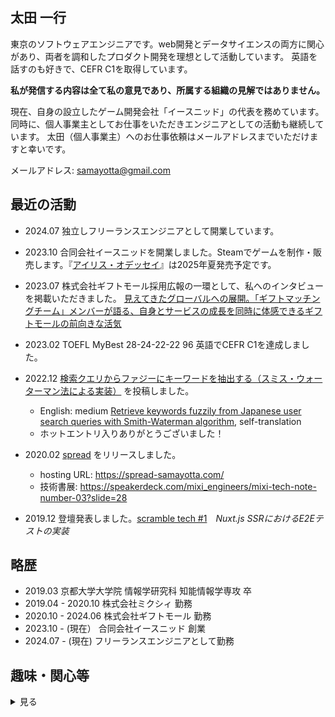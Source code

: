 ## 太田 一行
東京のソフトウェアエンジニアです。web開発とデータサイエンスの両方に関心があり、両者を調和したプロダクト開発を理想として活動しています。
英語を話すのも好きで、CEFR C1を取得しています。

**私が発信する内容は全て私の意見であり、所属する組織の見解ではありません。**

現在、自身の設立したゲーム開発会社「イースニッド」の代表を務めています。 
同時に、個人事業主としてお仕事をいただきエンジニアとしての活動も継続しています。
太田（個人事業主）へのお仕事依頼はメールアドレスまでいただけますと幸いです。

メールアドレス: samayotta@gmail.com

## 最近の活動

- 2024.07 独立しフリーランスエンジニアとして開業しています。
- 2023.10 合同会社イースニッドを開業しました。Steamでゲームを制作・販売します。『[アイリス・オデッセイ](https://iris-odyssey.jp/)』は2025年夏発売予定です。
- 2023.07 株式会社ギフトモール採用広報の一環として、私へのインタビューを掲載いただきました。 [見えてきたグローバルへの展開。「ギフトマッチングチーム」メンバーが語る、自身とサービスの成長を同時に体感できるギフトモールの前向きな活気](https://note.com/giftmallcorp/n/na3efd1f14a6e)
- 2023.02 TOEFL MyBest 28-24-22-22 96 英語でCEFR C1を達成しました。

- 2022.12 [検索クエリからファジーにキーワードを抽出する（スミス・ウォーターマン法による実装）](https://inside.luchegroup.com/entry/2022/12/15/135713) を投稿しました。
  - English: medium [Retrieve keywords fuzzily from Japanese user search queries with Smith-Waterman algorithm](https://samayotta.medium.com/retrieve-keywords-fuzzily-from-japanese-user-search-queries-with-smith-waterman-algorithm-1bb199c8f0a1), self-translation
  - ホットエントリ入りありがとうございました！  

- 2020.02 [spread](https://github.com/IKKO-Ohta/spread) をリリースしました。
  - hosting URL: https://spread-samayotta.com/
  - 技術書展: https://speakerdeck.com/mixi_engineers/mixi-tech-note-number-03?slide=28

- 2019.12 登壇発表しました。[scramble tech #1](https://scramble.connpass.com/event/157710/?utm_campaign=recent_events&utm_source=feed&utm_medium=atom)　*Nuxt.js SSRにおけるE2Eテストの実装*

## 略歴

- 2019.03 京都大学大学院 情報学研究科 知能情報学専攻 卒
- 2019.04 - 2020.10 株式会社ミクシィ 勤務
- 2020.10 - 2024.06 株式会社ギフトモール 勤務
- 2023.10 - (現在） 合同会社イースニッド 創業
- 2024.07 - (現在)  フリーランスエンジニアとして勤務

## 趣味・関心等

<details>

<summary>見る</summary>

### 英語

|            	| R  	| L  	| S  	| W  	| sum 	|
|------------	|----	|----	|----	|----	|-----	|
| 2020/06/17 	| 18 	| 15 	| 10 	| 17 	| 60  	|
| 2021/04/17 	| 21 	| 17  	|  18  	|  21  	|   77  	|  
| 2021/08/28 	| 26 	| 21  	|  18  	|  18  	|   83  	|
| 2021/12/28 	| 23 	| 21  	|  18  	|  17  	|   79  	|
| 2022/04/09 	| 23 	| 23  	|  22  	|  22  	|   90  	|
| 2023/02/04 	| 28 	| 24  	|  19  	|  22  	|   93  	|
| **MyBest** 	| 28 	| 24  	|  22  	|  22  	|   96  	|



### 読書

京都大学 SF幻想文学研究会に所属していました。

好きな小説家は長谷敏司、法月倫太郎、村上春樹、芥川龍之介です。またギリシア・ローマの古典文学・思想に夢中になった時期があり、プラトンやストア派の著作が好きです。

[読書メーター](https://bookmeter.com/users/304053)

### トレーディングカードゲーム

小学生のころから熱狂的なTCGのファンです。国産TCGはほとんどプレイした経験があります。好きなカードゲームはMagic: The Gathering、ヴァイスシュヴァルツ、ポケモンカードゲームです。[spread](https://github.com/IKKO-Ohta/spread) を実際に使ってもらえるのが最近は嬉しいです。

- Magic: The Gatheringが最近好きで、プロツアー出場を目標にプレイしています。プレイされている方はいつでも声かけてください！ 一緒に対戦しましょう。

[カードゲームブログ](https://note.com/samayotta)

</details>
